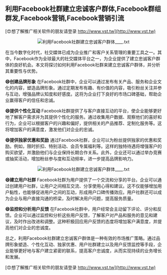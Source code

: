 ## **利用Facebook社群建立忠诚客户群体,Facebook群组群发,Facebook营销,Facebook营销引流**

[😍想了解推广相关软件的朋友请登录 http://www.vst.tw](http://www.vst.tw)

 <center><img src="https://vst.tw/MP4/tuiguang/png/0.png" alt="利用Facebook社群建立忠诚客户群体____.txt"></center>

在当今数字化时代，社交媒体已成为企业推广和客户关系管理的重要工具之一。其中，Facebook作为全球最大的社交媒体平台之一，为企业提供了建立忠诚客户群体的良好机会。本文将探讨如何利用Facebook社群来建立忠诚客户群体，并分析其重要性与优势。

**😄创建品牌形象**
在Facebook社群中，企业可以通过发布有关产品、服务和企业文化的内容，塑造品牌形象。通过定期发布有趣、有价值的内容，吸引粉丝关注并参与互动，增强品牌认知度和好感度。这将为企业打下良好的市场口碑基础，帮助企业赢得客户的信任和忠诚。

**😄提供个性化互动**
Facebook社群提供了与客户直接互动的平台，使企业能够更好地了解客户需求并为其提供个性化的服务。通过收集用户数据、观察他们的喜好和行为，企业可以根据客户的兴趣和偏好，提供相关的产品推荐、定制化服务等。这将增加客户的满意度，激发他们对企业的忠诚。

**😄提供独家优惠和奖励**
通过Facebook社群，企业可以为粉丝提供独家的优惠和奖励。例如，限时折扣、特别活动、会员专属福利等。这样的独特待遇将增强客户的购买欲望，并激励他们与企业保持长期合作关系。此外，企业还可以通过举办竞赛或抽奖活动，增加粉丝参与度和互动频率，进一步提高品牌影响力。

 <center><img src="https://vst.tw/MP4/tuiguang/png/0.png" alt="利用Facebook社群建立忠诚客户群体____.txt"></center>

**😄建立用户社群**
Facebook社群为用户提供了一个交流和分享的平台。企业可以通过创建用户社群，让用户之间相互交流、分享使用心得和建议。这不仅能够增加用户黏性，也能够促进用户之间的互动，形成用户口碑传播效应。用户社群还可以成为企业与用户直接沟通的桥梁，及时解决用户问题，提高服务质量。

**😄监控和分析用户反馈**
在Facebook社群中，用户经常会主动留下评论、评分和反馈。企业可以通过监控和分析这些用户反馈，了解客户对产品和服务的意见和建议，及时作出改进和调整。这种积极回应用户反馈的态度将增加客户满意度，并提高他们对企业的忠诚度。

总之，利用Facebook社群建立忠诚客户群体是一种有效的市场推广策略。通过品牌形象塑造、个性化互动、独家优惠、用户社群建立以及用户反馈监控等手段，企业能够更好地与客户建立紧密的联系，提高客户忠诚度，从而实现持续的业务增长和发展。

[😍想了解推广相关软件的朋友请登录 http://www.vst.tw](http://www.vst.tw)




